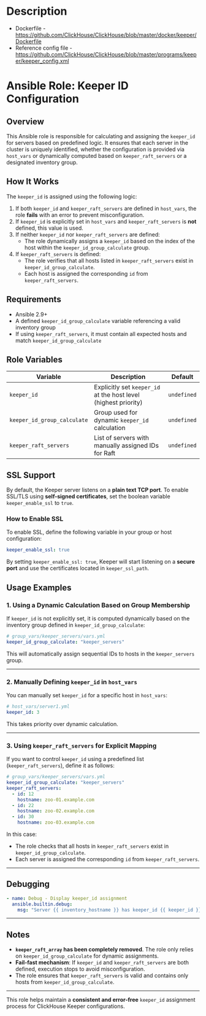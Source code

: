# Description

* Dockerfile - https://github.com/ClickHouse/ClickHouse/blob/master/docker/keeper/Dockerfile
* Reference config file - https://github.com/ClickHouse/ClickHouse/blob/master/programs/keeper/keeper_config.xml

# Ansible Role: Keeper ID Configuration

## Overview
This Ansible role is responsible for calculating and assigning the `keeper_id` for servers based on predefined logic. It ensures that each server in the cluster is uniquely identified, whether the configuration is provided via `host_vars` or dynamically computed based on `keeper_raft_servers` or a designated inventory group.

## How It Works
The `keeper_id` is assigned using the following logic:

1. If both `keeper_id` and `keeper_raft_servers` are defined in `host_vars`, the role **fails** with an error to prevent misconfiguration.
2. If `keeper_id` is explicitly set in `host_vars` and `keeper_raft_servers` is **not** defined, this value is used.
3. If neither `keeper_id` nor `keeper_raft_servers` are defined:
   - The role dynamically assigns a `keeper_id` based on the index of the host within the `keeper_id_group_calculate` group.
4. If `keeper_raft_servers` is defined:
   - The role verifies that all hosts listed in `keeper_raft_servers` exist in `keeper_id_group_calculate`.
   - Each host is assigned the corresponding `id` from `keeper_raft_servers`.

## Requirements
- Ansible 2.9+
- A defined `keeper_id_group_calculate` variable referencing a valid inventory group
- If using `keeper_raft_servers`, it must contain all expected hosts and match `keeper_id_group_calculate`

## Role Variables

| Variable                 | Description                                                | Default       |
|--------------------------|------------------------------------------------------------|--------------|
| `keeper_id`              | Explicitly set `keeper_id` at the host level (highest priority) | `undefined`  |
| `keeper_id_group_calculate` | Group used for dynamic `keeper_id` calculation            | `undefined`  |
| `keeper_raft_servers`           | List of servers with manually assigned IDs for Raft       | `undefined`  |

## SSL Support

By default, the Keeper server listens on a **plain text TCP port**. To enable SSL/TLS using **self-signed certificates**, set the boolean variable `keeper_enable_ssl` to `true`.

### How to Enable SSL
To enable SSL, define the following variable in your group or host configuration:

```yaml
keeper_enable_ssl: true
```

By setting `keeper_enable_ssl: true`, Keeper will start listening on a **secure port** and use the certificates located in `keeper_ssl_path`.

## Usage Examples

### **1. Using a Dynamic Calculation Based on Group Membership**
If `keeper_id` is not explicitly set, it is computed dynamically based on the inventory group defined in `keeper_id_group_calculate`:

```yaml
# group_vars/keeper_servers/vars.yml
keeper_id_group_calculate: "keeper_servers"
```

This will automatically assign sequential IDs to hosts in the `keeper_servers` group.

---

### **2. Manually Defining `keeper_id` in `host_vars`**
You can manually set `keeper_id` for a specific host in `host_vars`:

```yaml
# host_vars/server1.yml
keeper_id: 3
```

This takes priority over dynamic calculation.

---

### **3. Using `keeper_raft_servers` for Explicit Mapping**
If you want to control `keeper_id` using a predefined list (`keeper_raft_servers`), define it as follows:

```yaml
# group_vars/keeper_servers/vars.yml
keeper_id_group_calculate: "keeper_servers"
keeper_raft_servers:
  - id: 12
    hostname: zoo-01.example.com
  - id: 22
    hostname: zoo-02.example.com
  - id: 30
    hostname: zoo-03.example.com
```

In this case:
- The role checks that all hosts in `keeper_raft_servers` exist in `keeper_id_group_calculate`.
- Each server is assigned the corresponding `id` from `keeper_raft_servers`.
---

## Debugging
```yaml
- name: Debug - Display keeper_id assignment
  ansible.builtin.debug:
    msg: "Server {{ inventory_hostname }} has keeper_id {{ keeper_id }}"
```

---

## Notes
- **`keeper_raft_array` has been completely removed**. The role only relies on `keeper_id_group_calculate` for dynamic assignments.
- **Fail-fast mechanism**: If `keeper_id` and `keeper_raft_servers` are both defined, execution stops to avoid misconfiguration.
- The role ensures that `keeper_raft_servers` is valid and contains only hosts from `keeper_id_group_calculate`.

---

This role helps maintain a **consistent and error-free** `keeper_id` assignment process for ClickHouse Keeper configurations.